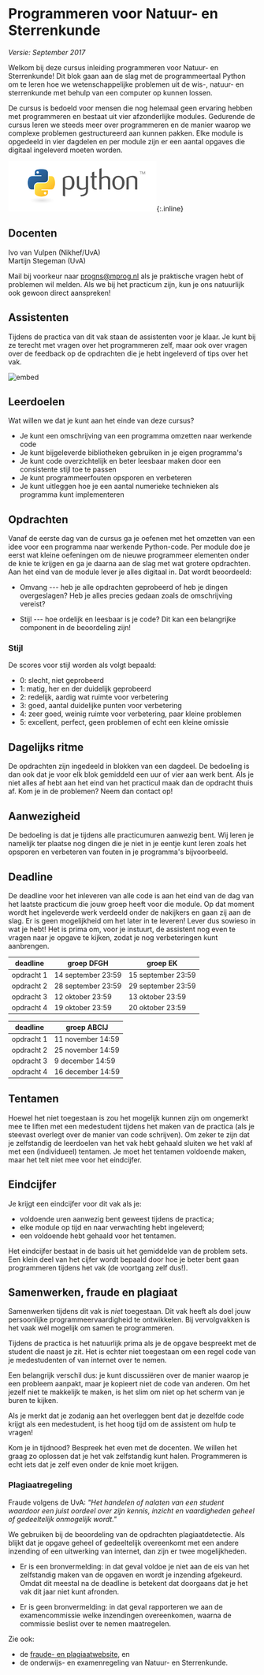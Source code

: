 # Programmeren voor Natuur- en Sterrenkunde

*Versie: September 2017*

Welkom bij deze cursus inleiding programmeren voor Natuur- en Sterrenkunde! Dit blok gaan aan de slag met de programmeertaal Python om te leren hoe we wetenschappelijke problemen uit de wis-, natuur- en sterrenkunde met behulp van een computer op kunnen lossen.

De cursus is bedoeld voor mensen die nog helemaal geen ervaring hebben met programmeren en bestaat uit vier afzonderlijke modules. Gedurende de cursus leren we steeds meer over programmeren en de manier waarop we complexe problemen gestructureerd aan kunnen pakken. Elke module is opgedeeld in vier dagdelen en per module zijn er een aantal opgaves die digitaal ingeleverd moeten worden. 

![Python](python-logo.png){:.inline}  

## Docenten

Ivo van Vulpen (Nikhef/UvA)  
Martijn Stegeman (UvA)

Mail bij voorkeur naar <progns@mprog.nl> als je praktische vragen hebt of problemen wil melden. Als we bij het practicum zijn, kun je ons natuurlijk ook gewoon direct aanspreken!

## Assistenten

Tijdens de practica van dit vak staan de assistenten voor je klaar. Je kunt bij ze terecht met vragen over het programmeren zelf, maar ook over vragen over de feedback op de opdrachten die je hebt ingeleverd of tips over het vak.

![embed](https://player.vimeo.com/video/137376570)

## Leerdoelen

Wat willen we dat je kunt aan het einde van deze cursus?

* Je kunt een omschrijving van een programma omzetten naar werkende code
* Je kunt bijgeleverde bibliotheken gebruiken in je eigen programma's
* Je kunt code overzichtelijk en beter leesbaar maken door een
  consistente stijl toe te passen
* Je kunt programmeerfouten opsporen en verbeteren
* Je kunt uitleggen hoe je een aantal numerieke technieken als programma kunt implementeren

## Opdrachten

Vanaf de eerste dag van de cursus ga je oefenen met het omzetten van een idee
voor een programma naar werkende Python-code. Per module doe je eerst wat kleine
oefeningen om de nieuwe programmeer elementen onder de knie te krijgen en ga je 
daarna aan de slag met wat grotere opdrachten. Aan het eind van de module lever 
je alles digitaal in. Dat wordt beoordeeld:

* Omvang --- heb je alle opdrachten geprobeerd of heb je dingen overgeslagen?
  Heb je alles precies gedaan zoals de omschrijving vereist?

* Stijl --- hoe ordelijk en leesbaar is je code? Dit kan een belangrijke component 
in de beoordeling zijn!

### Stijl

De scores voor stijl worden als volgt bepaald:

- 0: slecht, niet geprobeerd
- 1: matig, her en der duidelijk geprobeerd
- 2: redelijk, aardig wat ruimte voor verbetering
- 3: goed, aantal duidelijke punten voor verbetering
- 4: zeer goed, weinig ruimte voor verbetering, paar kleine problemen
- 5: excellent, perfect, geen problemen of echt een kleine omissie


## Dagelijks ritme

De opdrachten zijn ingedeeld in blokken van een dagdeel. De bedoeling is dan ook dat je voor elk blok gemiddeld een uur of vier aan werk bent. Als je niet alles af hebt aan het eind van het practicul maak dan de opdracht thuis af. Kom je in de problemen? Neem dan contact op!

## Aanwezigheid

De bedoeling is dat je tijdens alle practicumuren aanwezig bent. Wij leren je namelijk ter plaatse nog dingen die je niet in je eentje kunt leren zoals het opsporen en verbeteren van fouten in je programma's bijvoorbeeld.

## Deadline

De deadline voor het inleveren van alle code is aan het eind van de dag van het laatste 
practicum die jouw groep heeft voor die module. Op dat moment wordt het ingeleverde werk 
verdeeld onder de nakijkers en gaan zij aan de slag. Er is geen mogelijkheid om het later 
in te leveren! Lever dus sowieso in wat je hebt! Het is prima om, voor je instuurt, de 
assistent nog even te vragen naar je opgave te kijken, zodat je nog verbeteringen kunt aanbrengen.

| deadline   | groep DFGH         | groep EK           |  
| ---------- | ------------------ | ------------------ |  
| opdracht 1 | 14 september 23:59 | 15 september 23:59 |  
| opdracht 2 | 28 september 23:59 | 29 september 23:59 |  
| opdracht 3 | 12 oktober 23:59   | 13 oktober 23:59   |  
| opdracht 4 | 19 oktober 23:59   | 20 oktober 23:59   |  

| deadline   | groep ABCIJ        |  
| ---------- | ------------------ |  
| opdracht 1 | 11 november 14:59  |  
| opdracht 2 | 25 november 14:59  |  
| opdracht 3 | 9 december 14:59   |  
| opdracht 4 | 16 december 14:59  |  

## Tentamen

Hoewel het niet toegestaan is zou het mogelijk kunnen zijn om ongemerkt mee te liften met 
een medestudent tijdens het maken van de practica (als je steevast overlegt over de manier 
van code schrijven). Om zeker te zijn dat je zelfstandig de leerdoelen van het vak hebt gehaald 
sluiten we het vakl af met een (individueel) tentamen. Je moet het tentamen voldoende 
maken, maar het telt niet mee voor het eindcijfer.

## Eindcijfer

Je krijgt een eindcijfer voor dit vak als je:

* voldoende uren aanwezig bent geweest tijdens de practica;
* elke module op tijd en naar verwachting hebt ingeleverd;
* een voldoende hebt gehaald voor het tentamen.

Het eindcijfer bestaat in de basis uit het gemiddelde van de problem sets. Een
klein deel van het cijfer wordt bepaald door hoe je beter bent gaan
programmeren tijdens het vak (de voortgang zelf dus!).

## Samenwerken, fraude en plagiaat
Samenwerken tijdens dit vak is *niet* toegestaan. Dit vak heeft als doel jouw
persoonlijke programmeervaardigheid te ontwikkelen. Bij vervolgvakken is het
vaak wél mogelijk om samen te programmeren.

Tijdens de practica is het natuurlijk prima als je de opgave bespreekt met de
student die naast je zit. Het is echter niet toegestaan om een regel
code van je medestudenten of van internet over te nemen.

Een belangrijk verschil dus: je kunt discussiëren over de manier waarop je een
probleem aanpakt, maar je kopieert niet de code van anderen. Om het jezelf niet
te makkelijk te maken, is het slim om niet op het scherm van je buren te kijken.

Als je merkt dat je zodanig aan het overleggen bent dat je dezelfde code krijgt
als een medestudent, is het hoog tijd om de assistent om hulp te vragen!

Kom je in tijdnood? Bespreek het even met de docenten. We willen het graag zo
oplossen dat je het vak zelfstandig kunt halen. Programmeren is echt iets dat
je zelf even onder de knie moet krijgen.

### Plagiaatregeling

Fraude volgens de UvA: *"Het handelen of nalaten van een student waardoor een
juist oordeel over zijn kennis, inzicht en vaardigheden geheel of gedeeltelijk
onmogelijk wordt."*

We gebruiken bij de beoordeling van de opdrachten plagiaatdetectie. Als blijkt
dat je opgave geheel of gedeeltelijk overeenkomt met een andere inzending of een
uitwerking van internet, dan zijn er twee mogelijkheden.

* Er is een bronvermelding: in dat geval voldoe je niet aan de eis van het
  zelfstandig maken van de opgaven en wordt je inzending afgekeurd. Omdat dit
  meestal na de deadline is betekent dat doorgaans dat je het vak dit jaar niet
  kunt afronden.

* Er is geen bronvermelding: in dat geval rapporteren we aan de examencommissie
  welke inzendingen overeenkomen, waarna de commissie beslist over te nemen
  maatregelen.

Zie ook:

* de [fraude- en plagiaatwebsite](http://www.uva.nl/plagiaat), en
* de onderwijs- en examenregeling van Natuur- en Sterrenkunde.
